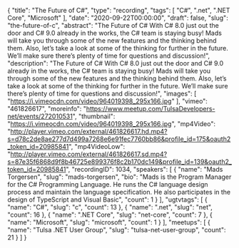 {
  "title": "The Future of C#",
  "type": "recording",
  "tags": [
    "C#",
    ".net",
    ".NET Core",
    "Microsoft"
  ],
  "date": "2020-09-22T00:00:00",
  "draft": false,
  "slug": "the-future-of-c",
  "abstract": "The Future of C# With C# 8.0 just out the door and C# 9.0 already in the works, the C# team is staying busy! Mads will take you through some of the new features and the thinking behind them. Also, let’s take a look at some of the thinking for further in the future. We’ll make sure there’s plenty of time for questions and discussion!",
  "description": "The Future of C# With C# 8.0 just out the door and C# 9.0 already in the works, the C# team is staying busy! Mads will take you through some of the new features and the thinking behind them. Also, let’s take a look at some of the thinking for further in the future. We’ll make sure there’s plenty of time for questions and discussion!",
  "images": [
    "https://i.vimeocdn.com/video/964019398_295x166.jpg"
  ],
  "vimeo": "461826617",
  "moreinfo": "https://www.meetup.com/TulsaDevelopers-net/events/272010531",
  "thumbnail": "https://i.vimeocdn.com/video/964019398_295x166.jpg",
  "mp4Video": "http://player.vimeo.com/external/461826617.hd.mp4?s=d78c2de8ae277d7d499a7268e6e91fec7760bb86&profile_id=175&oauth2_token_id=20985841",
  "mp4VideoLow": "http://player.vimeo.com/external/461826617.sd.mp4?s=87e35f6868d9f8b46725e899376f8c2b170dc149&profile_id=139&oauth2_token_id=20985841",
  "recordingID": 1034,
  "speakers": [
    {
      "name": "Mads Torgersen",
      "slug": "mads-torgersen",
      "bio": "Mads is the Program Manager for the C# Programming Language. He runs the C# language design process and maintain the language specification. He also participates in the design of TypeScript and Visual Basic",
      "count": 1
    }
  ],
  "ugtvtags": [
    {
      "name": "C#",
      "slug": "c",
      "count": 13
    },
    {
      "name": ".net",
      "slug": "net",
      "count": 16
    },
    {
      "name": ".NET Core",
      "slug": "net-core",
      "count": 7
    },
    {
      "name": "Microsoft",
      "slug": "microsoft",
      "count": 1
    }
  ],
  "meetups": [
    {
      "name": "Tulsa .NET User Group",
      "slug": "tulsa-net-user-group",
      "count": 21
    }
  ]
}